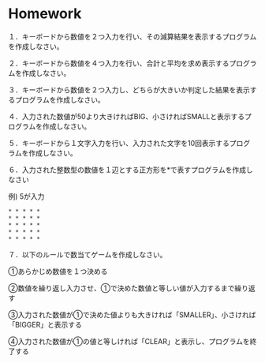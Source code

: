 # Homework
１．キーボードから数値を２つ入力を行い、その減算結果を表示するプログラムを作成しなさい。

２．キーボードから数値を４つ入力を行い、合計と平均を求め表示するプログラムを作成しなさい。

３．キーボードから数値を２つ入力し、どちらが大きいか判定した結果を表示するプログラムを作成しなさい。

４．入力された数値が50より大きければBIG、小さければSMALLと表示するプログラムを作成しなさい。

５．キーボードから１文字入力を行い、入力された文字を10回表示するプログラムを作成しなさい。

６．入力された整数型の数値を１辺とする正方形を*で表すプログラムを作成しなさい

例) 5が入力
    
    * * * * *
    * * * * *
    * * * * *
    * * * * *
    * * * * *

７．以下のルールで数当てゲームを作成しなさい。

①あらかじめ数値を１つ決める

②数値を繰り返し入力させ、①で決めた数値と等しい値が入力するまで繰り返す

③入力された数値が①で決めた値よりも大きければ「SMALLER」、小さければ「BIGGER」と表示する

④入力された数値が①の値と等しければ「CLEAR」と表示し、プログラムを終了する

